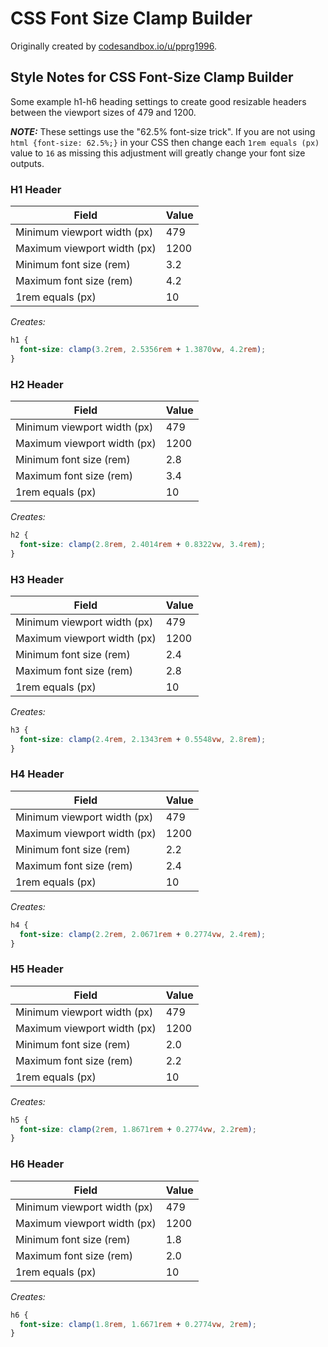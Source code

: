# CSS Font Size Clamp Builder

Originally created by [codesandbox.io/u/pprg1996](https://codesandbox.io/u/pprg1996).

## Style Notes for CSS Font-Size Clamp Builder

Some example h1-h6 heading settings to create good resizable headers between the viewport sizes of 479 and 1200.

***NOTE:*** These settings use the "62.5% font-size trick". If you are not using `html {font-size: 62.5%;}` in your CSS then change each `1rem equals (px)` value to `16` as missing this adjustment will greatly change your font size outputs.

### H1 Header

|Field|Value|
|---|---|
|Minimum viewport width (px)|479|
|Maximum viewport width (px)|1200|
|Minimum font size (rem)|3.2|
|Maximum font size (rem)|4.2|
|1rem equals (px)| 10|

*Creates:*

```css
h1 { 
  font-size: clamp(3.2rem, 2.5356rem + 1.3870vw, 4.2rem);
}
```

### H2 Header

|Field|Value|
|---|---|
|Minimum viewport width (px)|479|
|Maximum viewport width (px)|1200|
|Minimum font size (rem)|2.8|
|Maximum font size (rem)|3.4|
|1rem equals (px)| 10|

*Creates:*

```css
h2 { 
  font-size: clamp(2.8rem, 2.4014rem + 0.8322vw, 3.4rem);
}
```

### H3 Header

|Field|Value|
|---|---|
|Minimum viewport width (px)|479|
|Maximum viewport width (px)|1200|
|Minimum font size (rem)|2.4|
|Maximum font size (rem)|2.8|
|1rem equals (px)| 10|
 
*Creates:*

```css
h3 { 
  font-size: clamp(2.4rem, 2.1343rem + 0.5548vw, 2.8rem);
}
```

### H4 Header
|Field|Value|
|---|---|
|Minimum viewport width (px)|479|
|Maximum viewport width (px)|1200|
|Minimum font size (rem)|2.2|
|Maximum font size (rem)|2.4|
|1rem equals (px)| 10|

*Creates:*

```css
h4 { 
  font-size: clamp(2.2rem, 2.0671rem + 0.2774vw, 2.4rem);
}
```

### H5 Header
|Field|Value|
|---|---|
|Minimum viewport width (px)|479|
|Maximum viewport width (px)|1200|
|Minimum font size (rem)|2.0|
|Maximum font size (rem)|2.2|
|1rem equals (px)| 10|

*Creates:*

```css
h5 { 
  font-size: clamp(2rem, 1.8671rem + 0.2774vw, 2.2rem);
}
```

### H6 Header
|Field|Value|
|---|---|
|Minimum viewport width (px)|479|
|Maximum viewport width (px)|1200|
|Minimum font size (rem)|1.8|
|Maximum font size (rem)|2.0|
|1rem equals (px)| 10|

*Creates:*

```css
h6 { 
  font-size: clamp(1.8rem, 1.6671rem + 0.2774vw, 2rem);
}
```
